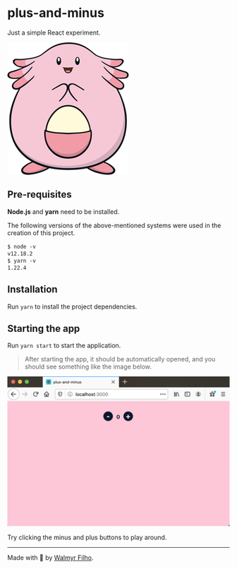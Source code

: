 # plus-and-minus

Just a simple React experiment.

![Chansey (Pokémon)](./chansey.png)

## Pre-requisites

**Node.js** and **yarn** need to be installed.

The following versions of the above-mentioned systems were used in the creation of this project.

```
$ node -v
v12.18.2
$ yarn -v
1.22.4
```

## Installation

Run `yarn` to install the project dependencies.

## Starting the app

Run `yarn start` to start the application.

> After starting the app, it should be automatically opened, and you should see something like the image below.

![plus-and-minus](plus-and-minus.png)

Try clicking the minus and plus buttons to play around.

___

Made with 💖 by [Walmyr Filho](https://walmyr.dev).
